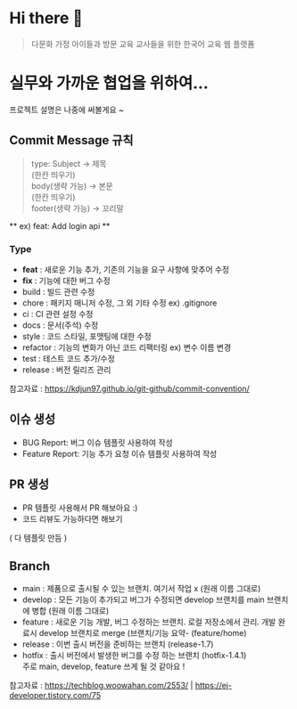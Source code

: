 # Hi there 👋
> 다문화 가정 아이들과 방문 교육 교사들을 위한 한국어 교육 웹 플랫폼

# 실무와 가까운 협업을 위하여... 
프로젝트 설명은 나중에 써볼게요 ~

## Commit Message 규칙
> type: Subject -> 제목  
(한칸 띄우기)  
body(생략 가능) -> 본문  
(한칸 띄우기)  
footer(생략 가능) -> 꼬리말

** ex) feat: Add login api **

### Type<br>
- **feat** : 새로운 기능 추가, 기존의 기능을 요구 사항에 맞추어 수정
- **fix** : 기능에 대한 버그 수정
- build : 빌드 관련 수정
- chore : 패키지 매니저 수정, 그 외 기타 수정 ex) .gitignore
- ci : CI 관련 설정 수정
- docs : 문서(주석) 수정
- style : 코드 스타일, 포맷팅에 대한 수정
- refactor : 기능의 변화가 아닌 코드 리팩터링 ex) 변수 이름 변경
- test : 테스트 코드 추가/수정
- release : 버전 릴리즈 관리

참고자료 : https://kdjun97.github.io/git-github/commit-convention/

## 이슈 생성
- BUG Report: 버그 이슈 템플릿 사용하여 작성
- Feature Report: 기능 추가 요청 이슈 템플릿 사용하여 작성

## PR 생성
- PR 템플릿 사용해서 PR 해보아요 :)
- 코드 리뷰도 가능하다면 해보기<br>

( 다 템플릿 만듬 )

## Branch
- main : 제품으로 출시될 수 있는 브랜치. 여기서 작업 x (원래 이름 그대로)
- develop : 모든 기능이 추가되고 버그가 수정되면 develop 브랜치를 main 브랜치에 병합 (원래 이름 그대로)
- feature : 새로운 기능 개발, 버그 수정하는 브랜치. 로컬 저장소에서 관리. 개발 완료시 develop 브랜치로 merge (브랜치/기능 요약- (feature/home)
- release : 이번 출시 버전을 준비하는 브랜치 (release-1.7)
- hotfix : 출시 버전에서 발생한 버그를 수정 하는 브랜치 (hotfix-1.4.1)<br>
주로 main, develop, feature 쓰게 될 것 같아요 ! 

참고자료 : https://techblog.woowahan.com/2553/ | https://ej-developer.tistory.com/75
